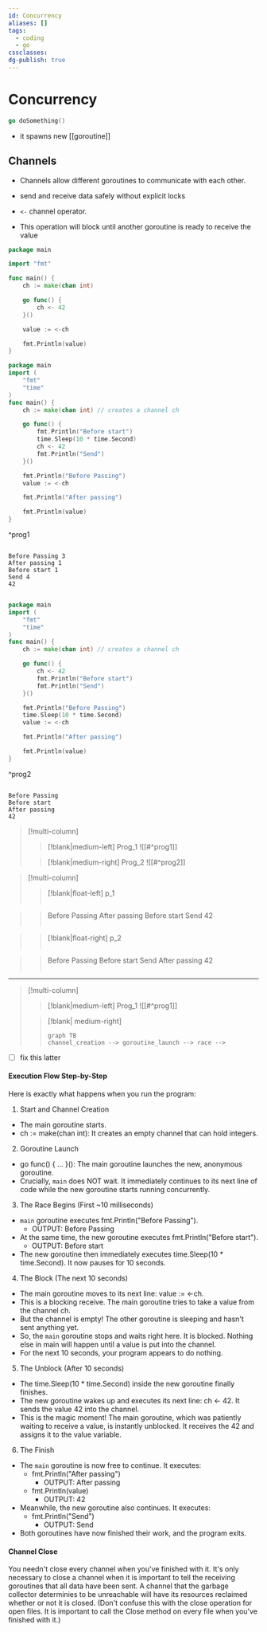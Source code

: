 ```yaml
---
id: Concurrency
aliases: []
tags:
  - coding
  - go
cssclasses: 
dg-publish: true
---
```

# Concurrency

```go
go doSomething()

```

- it spawns new [[goroutine]]

## Channels

- Channels allow different goroutines to communicate with each other.
-  send and receive data safely without explicit locks

- `<-` channel operator.
- This operation will block until another goroutine is ready to receive the value

```go
package main

import "fmt"

func main() {
	ch := make(chan int)

	go func() {
		ch <- 42
	}()

	value := <-ch

	fmt.Println(value)
}

```

```go
package main
import (
	"fmt"
	"time"
)
func main() {
	ch := make(chan int) // creates a channel ch

	go func() {
		fmt.Println("Before start")
		time.Sleep(10 * time.Second)
		ch <- 42
		fmt.Println("Send")
	}()

	fmt.Println("Before Passing")
	value := <-ch

	fmt.Println("After passing")

	fmt.Println(value)
}

```

^prog1

```

Before Passing 3 
After passing 1 
Before start 1 
Send 4 
42

```

```go

package main
import (
	"fmt"
	"time"
)
func main() {
	ch := make(chan int) // creates a channel ch

	go func() {
		ch <- 42
		fmt.Println("Before start")
		fmt.Println("Send")
	}()

	fmt.Println("Before Passing")
	time.Sleep(10 * time.Second)
	value := <-ch

	fmt.Println("After passing")

	fmt.Println(value)
}

```

^prog2

```

Before Passing
Before start
After passing
42

```

> [!multi-column]
> 
>> [!blank|medium-left]
>> Prog_1
>> ![[#^prog1]]
> 
>> [!blank|medium-right]
>> Prog_2
>> ![[#^prog2]]

>[!multi-column]
> 
> > [!blank|float-left]
>> p_1
>> ```

>>Before Passing
>>After passing
>>Before start
>>Send
>>42
>>```

> 
>> [!blank|float-right]
>> p_2
>> ```

>> Before Passing
>> Before start
>> Send
>> After passing
>> 42
>> ```

---
> [!multi-column]
> 
>> [!blank|medium-left]
>> Prog_1
>> ![[#^prog1]]
> 
>> [!blank| medium-right]
>>```mermaid
>> graph TB 
>> channel_creation --> goroutine_launch --> race --> 
>>```

- [ ] fix this latter 

#### Execution Flow Step-by-Step

  Here is exactly what happens when you run the program:

1. Start and Channel Creation
 * The main goroutine starts.
 * ch := make(chan int): It creates an empty channel that can hold integers.

2. Goroutine Launch
 * go func() { ... }(): The main goroutine launches the new, anonymous goroutine.
 * Crucially, `main` does NOT wait. It immediately continues to its next line of code while the new goroutine starts running
   concurrently.

3. The Race Begins (First ~10 milliseconds)
 * `main` goroutine executes fmt.Println("Before Passing").
     * OUTPUT: Before Passing
 * At the same time, the new goroutine executes fmt.Println("Before start").
     * OUTPUT: Before start
 * The new goroutine then immediately executes time.Sleep(10 * time.Second). It now pauses for 10 seconds.

4. The Block (The next 10 seconds)
 * The main goroutine moves to its next line: value := <-ch.
 * This is a blocking receive. The main goroutine tries to take a value from the channel ch.
 * But the channel is empty! The other goroutine is sleeping and hasn't sent anything yet.
 * So, the `main` goroutine stops and waits right here. It is blocked. Nothing else in main will happen until a value is put into the
   channel.
 * For the next 10 seconds, your program appears to do nothing.

5. The Unblock (After 10 seconds)
 * The time.Sleep(10 * time.Second) inside the new goroutine finally finishes.
 * The new goroutine wakes up and executes its next line: ch <- 42. It sends the value 42 into the channel.
 * This is the magic moment! The main goroutine, which was patiently waiting to receive a value, is instantly unblocked. It receives
   the 42 and assigns it to the value variable.

6. The Finish
 * The `main` goroutine is now free to continue. It executes:
     * fmt.Println("After passing")
         * OUTPUT: After passing
     * fmt.Println(value)
         * OUTPUT: 42
 * Meanwhile, the new goroutine also continues. It executes:
     * fmt.Println("Send")
         * OUTPUT: Send
 * Both goroutines have now finished their work, and the program exits.

#### Channel Close 

You needn't close every channel when you've finished with it. It's only necessary to close a channel when it is important to tell the receiving goroutines that all data have been sent. A channel that the garbage collector determinies to be unreachable will have its resources reclaimed whether or not it is closed. (Don't confuse this with the close operation for open files. It is important to call the Close method on every file when you've finished with it.)

